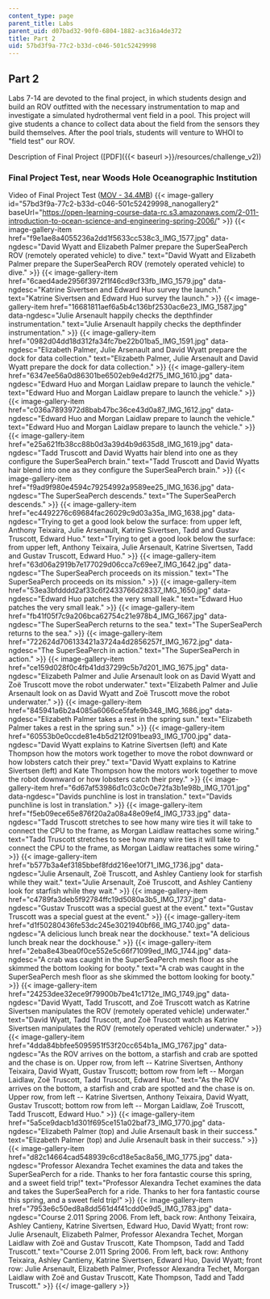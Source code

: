 ```yaml
---
content_type: page
parent_title: Labs
parent_uid: d07bad32-90f0-6804-1882-ac316a4de372
title: Part 2
uid: 57bd3f9a-77c2-b33d-c046-501c52429998
---
```


Part 2
------

Labs 7-14 are devoted to the final project, in which students design and build an ROV outfitted with the necessary instrumentation to map and investigate a simulated hydrothermal vent field in a pool. This project will give students a chance to collect data about the field from the sensors they build themselves. After the pool trials, students will venture to WHOI to "field test" our ROV.

Description of Final Project ([PDF]({{< baseurl >}}/resources/challenge_v2))

### Final Project Test, near Woods Hole Oceanographic Institution

Video of Final Project Test ([MOV - 34.4MB](/ans7870/2/2.011/s06/labs/whoi_test.mov))
{{< image-gallery id="57bd3f9a-77c2-b33d-c046-501c52429998_nanogallery2" baseUrl="https://open-learning-course-data-rc.s3.amazonaws.com/2-011-introduction-to-ocean-science-and-engineering-spring-2006/" >}}
{{< image-gallery-item href="f9e1ae8a4055236a2dd1f5633cc538c3_IMG_1577.jpg" data-ngdesc="David Wyatt and Elizabeth Palmer prepare the SuperSeaPerch ROV (remotely operated vehicle) to dive." text="David Wyatt and Elizabeth Palmer prepare the SuperSeaPerch ROV (remotely operated vehicle) to dive." >}}
{{< image-gallery-item href="6caed4ade2956f3972f1f46cd9cf33fb_IMG_1579.jpg" data-ngdesc="Katrine Sivertsen and Edward Huo survey the launch." text="Katrine Sivertsen and Edward Huo survey the launch." >}}
{{< image-gallery-item href="16681811aef6a5b4c136bf2530ac6e23_IMG_1587.jpg" data-ngdesc="Julie Arsenault happily checks the depthfinder instrumentation." text="Julie Arsenault happily checks the depthfinder instrumentation." >}}
{{< image-gallery-item href="0982d04dd18d312fa34fc7be22b01ba5_IMG_1591.jpg" data-ngdesc="Elizabeth Palmer, Julie Arsenault and David Wyatt prepare the dock for data collection." text="Elizabeth Palmer, Julie Arsenault and David Wyatt prepare the dock for data collection." >}}
{{< image-gallery-item href="6347ee56a0d86301be6502eb9e4d2f75_IMG_1610.jpg" data-ngdesc="Edward Huo and Morgan Laidlaw prepare to launch the vehicle." text="Edward Huo and Morgan Laidlaw prepare to launch the vehicle." >}}
{{< image-gallery-item href="c036a7893972d8bab47bc36ce43d0a87_IMG_1612.jpg" data-ngdesc="Edward Huo and Morgan Laidlaw prepare to launch the vehicle." text="Edward Huo and Morgan Laidlaw prepare to launch the vehicle." >}}
{{< image-gallery-item href="e25a621fb38cc88b0d3a39d4b9d635d8_IMG_1619.jpg" data-ngdesc="Tadd Truscott and David Wyatts hair blend into one as they configure the SuperSeaPerch brain." text="Tadd Truscott and David Wyatts hair blend into one as they configure the SuperSeaPerch brain." >}}
{{< image-gallery-item href="f9ad9f980e4594c79254992a9589ee25_IMG_1636.jpg" data-ngdesc="The SuperSeaPerch descends." text="The SuperSeaPerch descends." >}}
{{< image-gallery-item href="ec4492276c69684fac26029c9d03a35a_IMG_1638.jpg" data-ngdesc="Trying to get a good look below the surface: from upper left, Anthony Teixaira, Julie Arsenault, Katrine Sivertsen, Tadd and Gustav Truscott, Edward Huo." text="Trying to get a good look below the surface: from upper left, Anthony Teixaira, Julie Arsenault, Katrine Sivertsen, Tadd and Gustav Truscott, Edward Huo." >}}
{{< image-gallery-item href="63d06a2919b7e177029d06cca7c69ee7_IMG_1642.jpg" data-ngdesc="The SuperSeaPerch proceeds on its mission." text="The SuperSeaPerch proceeds on its mission." >}}
{{< image-gallery-item href="53ea3bfdddd2af33c6f2433766d28337_IMG_1650.jpg" data-ngdesc="Edward Huo patches the very small leak." text="Edward Huo patches the very small leak." >}}
{{< image-gallery-item href="fb41f05f7c9a206bca62754c21e978b4_IMG_1667.jpg" data-ngdesc="The SuperSeaPerch returns to the sea." text="The SuperSeaPerch returns to the sea." >}}
{{< image-gallery-item href="722624d706133421a3724a4d2856257f_IMG_1672.jpg" data-ngdesc="The SuperSeaPerch in action." text="The SuperSeaPerch in action." >}}
{{< image-gallery-item href="ce159d028f0c4fb41dd37299c5b7d201_IMG_1675.jpg" data-ngdesc="Elizabeth Palmer and Julie Arsenault look on as David Wyatt and Zoë Truscott move the robot underwater." text="Elizabeth Palmer and Julie Arsenault look on as David Wyatt and Zoë Truscott move the robot underwater." >}}
{{< image-gallery-item href="845941a6b2a4085a6066ce5fafe9b348_IMG_1686.jpg" data-ngdesc="Elizabeth Palmer takes a rest in the spring sun." text="Elizabeth Palmer takes a rest in the spring sun." >}}
{{< image-gallery-item href="60553b0e0ccde81e4b5d212f091bea93_IMG_1700.jpg" data-ngdesc="David Wyatt explains to Katrine Sivertsen (left) and Kate Thompson how the motors work together to move the robot downward or how lobsters catch their prey." text="David Wyatt explains to Katrine Sivertsen (left) and Kate Thompson how the motors work together to move the robot downward or how lobsters catch their prey." >}}
{{< image-gallery-item href="6d67af53986d1c03c0c0e72fa3b1e98b_IMG_1701.jpg" data-ngdesc="Davids punchline is lost in translation." text="Davids punchline is lost in translation." >}}
{{< image-gallery-item href="f5eb09ece65e876f20a2a08a48e09ef4_IMG_1733.jpg" data-ngdesc="Tadd Truscott stretches to see how many wire ties it will take to connect the CPU to the frame, as Morgan Laidlaw reattaches some wiring." text="Tadd Truscott stretches to see how many wire ties it will take to connect the CPU to the frame, as Morgan Laidlaw reattaches some wiring." >}}
{{< image-gallery-item href="b577b3a4ef3185bbef8fdd216ee10f71_IMG_1736.jpg" data-ngdesc="Julie Arsenault, Zoë Truscott, and Ashley Cantieny look for starfish while they wait." text="Julie Arsenault, Zoë Truscott, and Ashley Cantieny look for starfish while they wait." >}}
{{< image-gallery-item href="c4789fa3deb5f92784ffc19d5080a3b5_IMG_1737.jpg" data-ngdesc="Gustav Truscott was a special guest at the event." text="Gustav Truscott was a special guest at the event." >}}
{{< image-gallery-item href="d1f50280436fe53dc245e3021940bf66_IMG_1740.jpg" data-ngdesc="A delicious lunch break near the dockhouse." text="A delicious lunch break near the dockhouse." >}}
{{< image-gallery-item href="2eba8e43bea0f0ce552e5c66f71099ed_IMG_1744.jpg" data-ngdesc="A crab was caught in the SuperSeaPerch mesh floor as she skimmed the bottom looking for booty." text="A crab was caught in the SuperSeaPerch mesh floor as she skimmed the bottom looking for booty." >}}
{{< image-gallery-item href="24253dee32ece9f79900b7be41c1712e_IMG_1749.jpg" data-ngdesc="David Wyatt, Tadd Truscott, and Zoë Truscott watch as Katrine Sivertsen manipulates the ROV (remotely operated vehicle) underwater." text="David Wyatt, Tadd Truscott, and Zoë Truscott watch as Katrine Sivertsen manipulates the ROV (remotely operated vehicle) underwater." >}}
{{< image-gallery-item href="4dda84bbfee5095951f53f20cc654b1a_IMG_1767.jpg" data-ngdesc="As the ROV arrives on the bottom, a starfish and crab are spotted and the chase is on. Upper row, from left -- Katrine Sivertsen, Anthony Teixaira, David Wyatt, Gustav Truscott; bottom row from left -- Morgan Laidlaw, Zoë Truscott, Tadd Truscott, Edward Huo." text="As the ROV arrives on the bottom, a starfish and crab are spotted and the chase is on. Upper row, from left -- Katrine Sivertsen, Anthony Teixaira, David Wyatt, Gustav Truscott; bottom row from left -- Morgan Laidlaw, Zoë Truscott, Tadd Truscott, Edward Huo." >}}
{{< image-gallery-item href="5a5ce9dacb1d301f695ce151a02baf73_IMG_1770.jpg" data-ngdesc="Elizabeth Palmer (top) and Julie Arsenault bask in their success." text="Elizabeth Palmer (top) and Julie Arsenault bask in their success." >}}
{{< image-gallery-item href="d82c14664cad548939c6cd18e5ac8a56_IMG_1775.jpg" data-ngdesc="Professor Alexandra Techet examines the data and takes the SuperSeaPerch for a ride. Thanks to her fora fantastic course this spring, and a sweet field trip!" text="Professor Alexandra Techet examines the data and takes the SuperSeaPerch for a ride. Thanks to her fora fantastic course this spring, and a sweet field trip!" >}}
{{< image-gallery-item href="7953e6c50ed8a8dd561d4f41cdd0e9d5_IMG_1783.jpg" data-ngdesc="Course 2.011 Spring 2006. From left, back row: Anthony Teixaira, Ashley Cantieny, Katrine Sivertsen, Edward Huo, David Wyatt; front row: Julie Arsenault, Elizabeth Palmer, Professor Alexandra Techet, Morgan Laidlaw with Zoë and Gustav Truscott, Kate Thompson, Tadd and Tadd Truscott." text="Course 2.011 Spring 2006. From left, back row: Anthony Teixaira, Ashley Cantieny, Katrine Sivertsen, Edward Huo, David Wyatt; front row: Julie Arsenault, Elizabeth Palmer, Professor Alexandra Techet, Morgan Laidlaw with Zoë and Gustav Truscott, Kate Thompson, Tadd and Tadd Truscott." >}}
{{</ image-gallery >}}